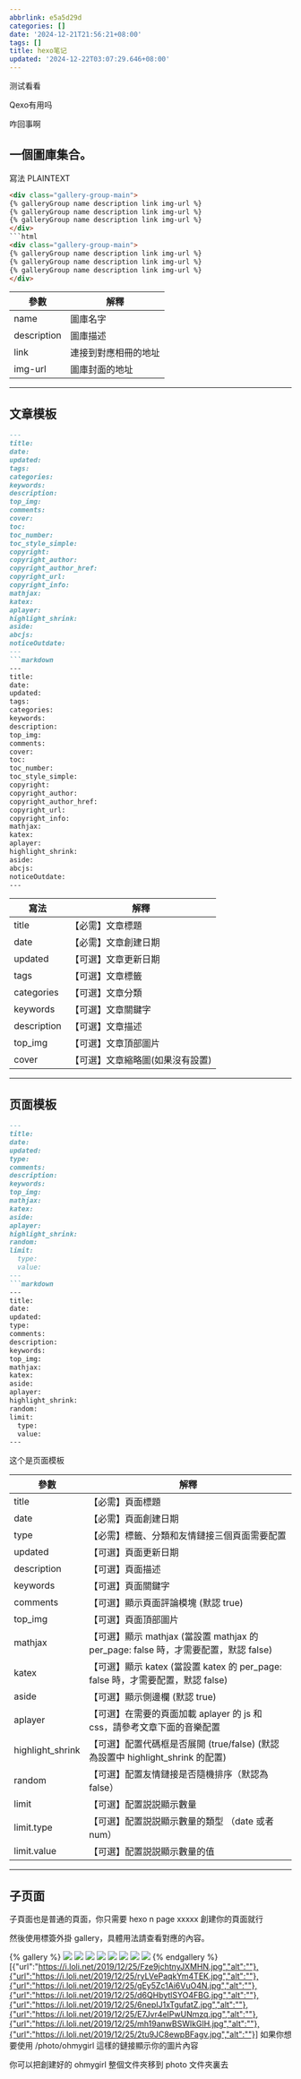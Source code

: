 ```yaml
---
abbrlink: e5a5d29d
categories: []
date: '2024-12-21T21:56:21+08:00'
tags: []
title: hexo笔记
updated: '2024-12-22T03:07:29.646+08:00'
---
```

测试看看

Qexo有用吗

咋回事啊



## 一個圖庫集合。

寫法
PLAINTEXT

```html
<div class="gallery-group-main">
{% galleryGroup name description link img-url %}
{% galleryGroup name description link img-url %}
{% galleryGroup name description link img-url %}
</div>
```html
<div class="gallery-group-main">
{% galleryGroup name description link img-url %}
{% galleryGroup name description link img-url %}
{% galleryGroup name description link img-url %}
</div>

```


| 參數        | 解釋                 |
| ----------- | -------------------- |
| name        | 圖庫名字             |
| description | 圖庫描述             |
| link        | 連接到對應相冊的地址 |
| img-url     | 圖庫封面的地址       |

---

## 文章模板

```markdown
---
title:
date:
updated:
tags:
categories:
keywords:
description:
top_img:
comments:
cover:
toc:
toc_number:
toc_style_simple:
copyright:
copyright_author:
copyright_author_href:
copyright_url:
copyright_info:
mathjax:
katex:
aplayer:
highlight_shrink:
aside:
abcjs:
noticeOutdate:
---
```markdown
---
title:
date:
updated:
tags:
categories:
keywords:
description:
top_img:
comments:
cover:
toc:
toc_number:
toc_style_simple:
copyright:
copyright_author:
copyright_author_href:
copyright_url:
copyright_info:
mathjax:
katex:
aplayer:
highlight_shrink:
aside:
abcjs:
noticeOutdate:
---

```


| 寫法        | 解釋                             |
| ----------- | -------------------------------- |
| title       | 【必需】文章標題                 |
| date        | 【必需】文章創建日期             |
| updated     | 【可選】文章更新日期             |
| tags        | 【可選】文章標籤                 |
| categories  | 【可選】文章分類                 |
| keywords    | 【可選】文章關鍵字               |
| description | 【可選】文章描述                 |
| top_img     | 【可選】文章頂部圖片             |
| cover       | 【可選】文章縮略圖(如果沒有設置) |

---

## 页面模板

```markdown
---
title:
date:
updated:
type:
comments:
description:
keywords:
top_img:
mathjax:
katex:
aside:
aplayer:
highlight_shrink:
random:
limit:
  type:
  value:
---
```markdown
---
title:
date:
updated:
type:
comments:
description:
keywords:
top_img:
mathjax:
katex:
aside:
aplayer:
highlight_shrink:
random:
limit:
  type:
  value:
---

```

这个是页面模板


| 參數             | 解釋                                                                                |
| ---------------- | ----------------------------------------------------------------------------------- |
| title            | 【必需】頁面標題                                                                    |
| date             | 【必需】頁面創建日期                                                                |
| type             | 【必需】標籤、分類和友情鏈接三個頁面需要配置                                        |
| updated          | 【可選】頁面更新日期                                                                |
| description      | 【可選】頁面描述                                                                    |
| keywords         | 【可選】頁面關鍵字                                                                  |
| comments         | 【可選】顯示頁面評論模塊 (默認 true)                                                |
| top_img          | 【可選】頁面頂部圖片                                                                |
| mathjax          | 【可選】顯示 mathjax (當設置 mathjax 的 per_page: false 時，才需要配置，默認 false) |
| katex            | 【可選】顯示 katex (當設置 katex 的 per_page: false 時，才需要配置，默認 false)     |
| aside            | 【可選】顯示側邊欄 (默認 true)                                                      |
| aplayer          | 【可選】在需要的頁面加載 aplayer 的 js 和 css，請參考文章下面的音樂配置             |
| highlight_shrink | 【可選】配置代碼框是否展開 (true/false) (默認為設置中 highlight_shrink 的配置)      |
| random           | 【可選】配置友情鏈接是否隨機排序（默認為 false）                                    |
| limit            | 【可選】配置説説顯示數量                                                            |
| limit.type       | 【可選】配置説説顯示數量的類型 （date 或者 num）                                    |
| limit.value      | 【可選】配置説説顯示數量的值                                                        |

---

## 子页面

子頁面也是普通的頁面，你只需要 hexo n page xxxxx 創建你的頁面就行

然後使用標簽外掛 gallery，具體用法請查看對應的內容。

{% gallery %}
![](https://i.loli.net/2019/12/25/Fze9jchtnyJXMHN.jpg)
![](https://i.loli.net/2019/12/25/ryLVePaqkYm4TEK.jpg)
![](https://i.loli.net/2019/12/25/gEy5Zc1Ai6VuO4N.jpg)
![](https://i.loli.net/2019/12/25/d6QHbytlSYO4FBG.jpg)
![](https://i.loli.net/2019/12/25/6nepIJ1xTgufatZ.jpg)
![](https://i.loli.net/2019/12/25/E7Jvr4eIPwUNmzq.jpg)
![](https://i.loli.net/2019/12/25/mh19anwBSWIkGlH.jpg)
![](https://i.loli.net/2019/12/25/2tu9JC8ewpBFagv.jpg)
{% endgallery %}
[{"url":"https://i.loli.net/2019/12/25/Fze9jchtnyJXMHN.jpg","alt":""},{"url":"https://i.loli.net/2019/12/25/ryLVePaqkYm4TEK.jpg","alt":""},{"url":"https://i.loli.net/2019/12/25/gEy5Zc1Ai6VuO4N.jpg","alt":""},{"url":"https://i.loli.net/2019/12/25/d6QHbytlSYO4FBG.jpg","alt":""},{"url":"https://i.loli.net/2019/12/25/6nepIJ1xTgufatZ.jpg","alt":""},{"url":"https://i.loli.net/2019/12/25/E7Jvr4eIPwUNmzq.jpg","alt":""},{"url":"https://i.loli.net/2019/12/25/mh19anwBSWIkGlH.jpg","alt":""},{"url":"https://i.loli.net/2019/12/25/2tu9JC8ewpBFagv.jpg","alt":""}]
如果你想要使用 /photo/ohmygirl 這樣的鏈接顯示你的圖片內容

你可以把創建好的 ohmygirl 整個文件夾移到 photo 文件夾裏去
